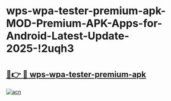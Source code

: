 # wps-wpa-tester-premium-apk-MOD-Premium-APK-Apps-for-Android-Latest-Update-2025-!2uqh3

# <h2><a href="https://lek9cg.esa.edu.pl?title=wps-wpa-tester-premium-apk&ref=2uqh3">🔗👉 🔴 wps-wpa-tester-premium-apk</a></h2>

[![acn](https://github.com/user-attachments/assets/0f9c940e-d8b0-45ae-aac7-cd30a18b3e1c)](https://lek9cg.esa.edu.pl?title=wps-wpa-tester-premium-apk&ref=2uqh3)


